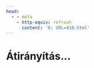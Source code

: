 ```yaml
---
head:
  - - meta
    - http-equiv: refresh
      content: '0; URL=410.html'
---
```


# Átirányítás...
